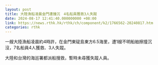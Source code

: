 ```yaml
---
layout: post
title: 大陸漁船凌晨金門遭撞沉　4名船員獲救3人失蹤
date: 2024-08-17 12:41:40.000000000 +08:00
link: https://news.rthk.hk/rthk/ch/component/k2/1766562-20240817.htm
categories: rthk
---
```


一艘大陸漁船凌晨約4時許，在金門東碇島東方6.5海里，遭1艘不明船舶擦撞沉沒，7名船員4人獲救、3人失蹤。

大陸和台灣的海巡署都派船搜救，暫時未尋獲失蹤人員。
